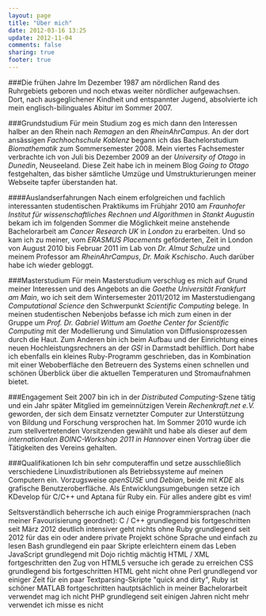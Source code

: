 ```yaml
---
layout: page
title: "Über mich"
date: 2012-03-16 13:25
update: 2012-11-04
comments: false
sharing: true
footer: true
---
```

###Die frühen Jahre
Im Dezember 1987 am nördlichen Rand des Ruhrgebiets geboren und noch etwas weiter 
nördlicher aufgewachsen. Dort, nach ausgeglichener Kindheit und
entspannter Jugend, absolvierte ich mein englisch-bilinguales Abitur im Sommer 2007.

###Grundstudium
Für mein Studium zog es mich dann den Interessen halber an den Rhein nach *Remagen* an den 
*RheinAhrCampus*.
An der dort ansässigen *Fachhochschule Koblenz* begann ich das Bachelorstudium *Biomathematik* zum
Sommersemester 2008.
Mein viertes Fachsemester verbrachte ich von Juli bis Dezember 2009 an der *University of Otago*
in *Dunedin*, Neuseeland.
Diese Zeit habe ich in meinem Blog *Going to Otago* festgehalten, das bisher sämtliche Umzüge und
Umstrukturierungen meiner Webseite tapfer überstanden hat.

####Auslandserfahrungen
Nach einem erfolgreichen und fachlich interessanten studentischen Praktikums im Frühjahr 2010 am
*Fraunhofer Institut für wissenschaftliches Rechnen und Algorithmen* in *Stankt Augustin* bekam
ich im folgenden Sommer die Möglichkeit meine anstehende Bachelorarbeit am *Cancer Research UK* in
*London* zu erarbeiten.
Und so kam ich zu meiner, vom *ERASMUS Placements* geförderten, Zeit in London von August 2010 bis
Februar 2011 im Lab von *Dr. Almut Schulze* und meinem Professor am *RheinAhrCampus*, *Dr. Maik 
Kschischo*.
Auch darüber habe ich wieder gebloggt.

###Masterstudium
Für mein Masterstudium verschlug es mich auf Grund meiner Interessen und des Angebots an die 
*Goethe Universität Frankfurt am Main*, wo ich seit dem Wintersemester 2011/2012 im 
Masterstudiengang *Computational Science* den Schwerpunkt *Scientific Computing* belege.
In meinen studentischen Nebenjobs befasse ich mich zum einen in der Gruppe um *Prof. 
Dr. Gabriel Wittum* am *Goethe Center for Scientific Computing* mit der Modellierung 
und Simulation von Diffusionsprozessen durch die Haut.
Zum Anderen bin ich beim Aufbau und der Einrichtung eines neuen Hochleistungsrechners 
an der *GSI* in Darmstadt behilflich.
Dort habe ich ebenfalls ein kleines Ruby-Programm geschrieben, das in Kombination 
mit einer Weboberfläche den Betreuern des Systems einen schnellen und schönen
Überblick über die aktuellen Temperaturen und Stromaufnahmen bietet.

###Engagement
Seit 2007 bin ich in der *Distributed Computing*-Szene tätig und ein Jahr später Mitglied im 
gemeinnützigen Verein *Rechenkraft.net e.V.* geworden, der sich dem Einsatz vernetzter Computer
zur Unterstützung von Bildung und Forschung versprochen hat.
Im Sommer 2010 wurde ich zum stellvertretenden Vorsitzenden gewählt und habe als dieser auf dem
*internationalen BOINC-Workshop 2011 in Hannover* einen Vortrag über die Tätigkeiten des Vereins 
gehalten.

###Qualifikationen
Ich bin sehr computeraffin und setze ausschließlich verschiedene Linuxdistributionen als 
Betriebssysteme auf meinen Computern ein.
Vorzugsweise *openSUSE* und *Debian*, beide mit *KDE* als grafische Benutzeroberfläche.
Als Entwicklungsumgebungen setze ich KDevelop für C/C++ und Aptana für Ruby ein.
Für alles andere gibt es vim!

Seltsverständlich beherrsche ich auch einige Programmiersprachen (nach meiner Favourisierung geordnet):
    C / C++     grundlegend bis fortgeschritten   seit März 2012 deutlich intensiver
                                                  geht nichts ohne
    Ruby        grundlegend                       seit 2012 für das ein oder andere private Projekt
                                                  schöne Sprache und einfach zu lesen
    Bash        grundlegend                       ein paar Skripte erleichtern einem das Leben
    JavaScript  grundlegend                       mit Dojo richtig mächtig
    HTML / XML  fortgeschritten                   den Zug von HTML5 versuche ich gerade zu erreichen
    CSS         grundlegend bis fortgeschritten   HTML geht nicht ohne
    Perl        grundlegend                       vor einiger Zeit für ein paar Textparsing-Skripte
                                                  "quick and dirty", Ruby ist schöner
    MATLAB      fortgeschritten                   hautptsächlich in meiner Bachelorarbeit verwendet
                                                  mag ich nicht
    PHP         grundlegend                       seit einigen Jahren nicht mehr verwendet
                                                  ich misse es nicht
